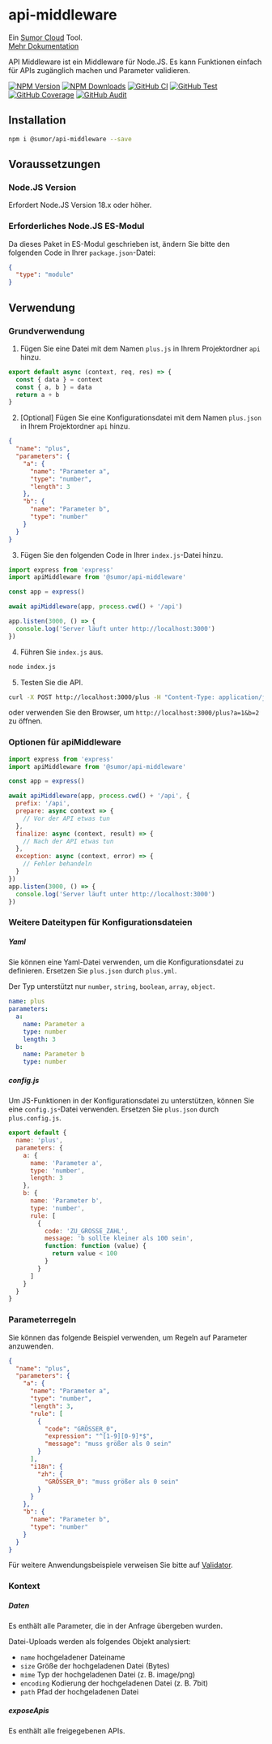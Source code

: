 # api-middleware

Ein [Sumor Cloud](https://sumor.cloud) Tool.  
[Mehr Dokumentation](https://sumor.cloud/api-middleware)

API Middleware ist ein Middleware für Node.JS.
Es kann Funktionen einfach für APIs zugänglich machen und Parameter validieren.

[![NPM Version](https://img.shields.io/npm/v/@sumor/api-middleware?logo=npm&label=NPM)](https://www.npmjs.com/package/@sumor/api-middleware)
[![NPM Downloads](https://img.shields.io/npm/dw/@sumor/api-middleware?logo=npm&label=Downloads)](https://www.npmjs.com/package/@sumor/api-middleware)
[![GitHub CI](https://img.shields.io/github/actions/workflow/status/sumor-cloud/api-middleware/ci.yml?logo=github&label=CI)](https://github.com/sumor-cloud/api-middleware/actions/workflows/ci.yml)
[![GitHub Test](https://img.shields.io/github/actions/workflow/status/sumor-cloud/api-middleware/ut.yml?logo=github&label=Test)](https://github.com/sumor-cloud/api-middleware/actions/workflows/ut.yml)
[![GitHub Coverage](https://img.shields.io/github/actions/workflow/status/sumor-cloud/api-middleware/coverage.yml?logo=github&label=Coverage)](https://github.com/sumor-cloud/api-middleware/actions/workflows/coverage.yml)
[![GitHub Audit](https://img.shields.io/github/actions/workflow/status/sumor-cloud/api-middleware/audit.yml?logo=github&label=Audit)](https://github.com/sumor-cloud/api-middleware/actions/workflows/audit.yml)

## Installation

```bash
npm i @sumor/api-middleware --save
```

## Voraussetzungen

### Node.JS Version

Erfordert Node.JS Version 18.x oder höher.

### Erforderliches Node.JS ES-Modul

Da dieses Paket in ES-Modul geschrieben ist, ändern Sie bitte den folgenden Code in Ihrer `package.json`-Datei:

```json
{
  "type": "module"
}
```

## Verwendung

### Grundverwendung

1. Fügen Sie eine Datei mit dem Namen `plus.js` in Ihrem Projektordner `api` hinzu.

```js
export default async (context, req, res) => {
  const { data } = context
  const { a, b } = data
  return a + b
}
```

2. [Optional] Fügen Sie eine Konfigurationsdatei mit dem Namen `plus.json` in Ihrem Projektordner `api` hinzu.

```json
{
  "name": "plus",
  "parameters": {
    "a": {
      "name": "Parameter a",
      "type": "number",
      "length": 3
    },
    "b": {
      "name": "Parameter b",
      "type": "number"
    }
  }
}
```

3. Fügen Sie den folgenden Code in Ihrer `index.js`-Datei hinzu.

```javascript
import express from 'express'
import apiMiddleware from '@sumor/api-middleware'

const app = express()

await apiMiddleware(app, process.cwd() + '/api')

app.listen(3000, () => {
  console.log('Server läuft unter http://localhost:3000')
})
```

4. Führen Sie `index.js` aus.

```bash
node index.js
```

5. Testen Sie die API.

```bash
curl -X POST http://localhost:3000/plus -H "Content-Type: application/json" -d '{"a": 1, "b": 2}'
```

oder verwenden Sie den Browser, um `http://localhost:3000/plus?a=1&b=2` zu öffnen.

### Optionen für apiMiddleware

```javascript
import express from 'express'
import apiMiddleware from '@sumor/api-middleware'

const app = express()

await apiMiddleware(app, process.cwd() + '/api', {
  prefix: '/api',
  prepare: async context => {
    // Vor der API etwas tun
  },
  finalize: async (context, result) => {
    // Nach der API etwas tun
  },
  exception: async (context, error) => {
    // Fehler behandeln
  }
})
app.listen(3000, () => {
  console.log('Server läuft unter http://localhost:3000')
})
```

### Weitere Dateitypen für Konfigurationsdateien

##### Yaml

Sie können eine Yaml-Datei verwenden, um die Konfigurationsdatei zu definieren. Ersetzen Sie `plus.json` durch `plus.yml`.

Der Typ unterstützt nur `number`, `string`, `boolean`, `array`, `object`.

```yaml
name: plus
parameters:
  a:
    name: Parameter a
    type: number
    length: 3
  b:
    name: Parameter b
    type: number
```

##### config.js

Um JS-Funktionen in der Konfigurationsdatei zu unterstützen, können Sie eine `config.js`-Datei verwenden. Ersetzen Sie `plus.json` durch `plus.config.js`.

```javascript
export default {
  name: 'plus',
  parameters: {
    a: {
      name: 'Parameter a',
      type: 'number',
      length: 3
    },
    b: {
      name: 'Parameter b',
      type: 'number',
      rule: [
        {
          code: 'ZU_GROSSE_ZAHL',
          message: 'b sollte kleiner als 100 sein',
          function: function (value) {
            return value < 100
          }
        }
      ]
    }
  }
}
```

### Parameterregeln

Sie können das folgende Beispiel verwenden, um Regeln auf Parameter anzuwenden.

```json
{
  "name": "plus",
  "parameters": {
    "a": {
      "name": "Parameter a",
      "type": "number",
      "length": 3,
      "rule": [
        {
          "code": "GRÖSSER_0",
          "expression": "^[1-9][0-9]*$",
          "message": "muss größer als 0 sein"
        }
      ],
      "i18n": {
        "zh": {
          "GRÖSSER_0": "muss größer als 0 sein"
        }
      }
    },
    "b": {
      "name": "Parameter b",
      "type": "number"
    }
  }
}
```

Für weitere Anwendungsbeispiele verweisen Sie bitte auf [Validator](https://sumor.cloud/validator/).

### Kontext

##### Daten

Es enthält alle Parameter, die in der Anfrage übergeben wurden.

Datei-Uploads werden als folgendes Objekt analysiert:

- `name` hochgeladener Dateiname
- `size` Größe der hochgeladenen Datei (Bytes)
- `mime` Typ der hochgeladenen Datei (z. B. image/png)
- `encoding` Kodierung der hochgeladenen Datei (z. B. 7bit)
- `path` Pfad der hochgeladenen Datei

##### exposeApis

Es enthält alle freigegebenen APIs.
